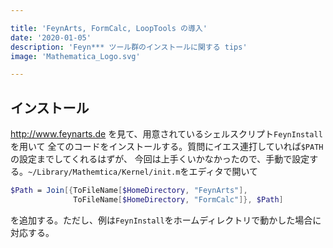 ```yaml
---

title: 'FeynArts, FormCalc, LoopTools の導入'
date: '2020-01-05'
description: 'Feyn*** ツール群のインストールに関する tips'
image: 'Mathematica_Logo.svg'

---
```


## インストール ##

http://www.feynarts.de を見て、用意されているシェルスクリプト`FeynInstall`を用いて
全てのコードをインストールする。質問にイエス連打していれば`$PATH`の設定までしてくれるはずが、
今回は上手くいかなかったので、手動で設定する。`~/Library/Mathemtica/Kernel/init.m`をエディタで開いて

``` Mathematica
$Path = Join[{ToFileName[$HomeDirectory, "FeynArts"],
              ToFileName[$HomeDirectory, "FormCalc"]}, $Path]
```

を追加する。ただし、例は`FeynInstall`をホームディレクトリで動かした場合に対応する。
